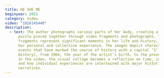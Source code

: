 ```yaml
---
title: HE SHE ME
beginyear: 2022
category: Video
video: "1026145440"
description:
  - text: The author photographs various parts of her body, creating a visual jigsaw
      puzzle pieced together through video fragments and photographs. These
      fragments represent significant moments in her life and history, combining
      her personal and collective experience. The images depict characters and
      events that have marked the course of history with a capital ‘S’ \[Storia,
      History], from 1964, the year of the artist’s birth, to the present day.
      In the video, the visual collage becomes a reflection on time, identity
      and how individual experiences are intertwined with major historical
      narratives.
---
```

